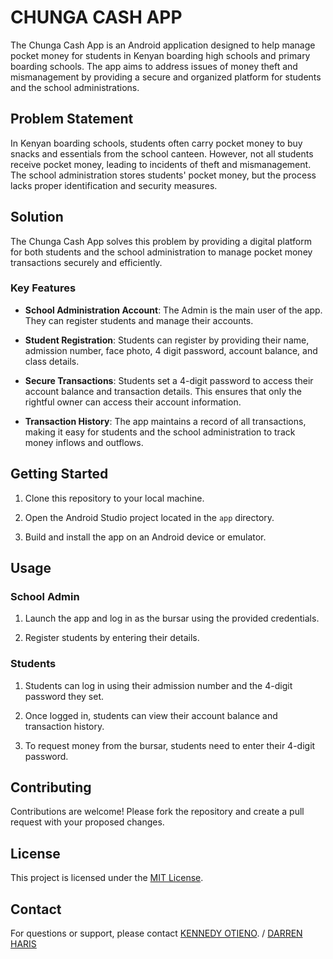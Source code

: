 # CHUNGA CASH APP

The Chunga Cash App is an Android application designed to help manage pocket money for students in Kenyan boarding high schools and primary boarding schools. The app aims to address issues of money theft and mismanagement by providing a secure and organized platform for students and the school administrations.

## Problem Statement

In Kenyan boarding schools, students often carry pocket money to buy snacks and essentials from the school canteen. However, not all students receive pocket money, leading to incidents of theft and mismanagement. The school administration stores students' pocket money, but the process lacks proper identification and security measures.

## Solution

The Chunga Cash App solves this problem by providing a digital platform for both students and the school administration to manage pocket money transactions securely and efficiently.

### Key Features

- **School Administration Account**: The Admin is the main user of the app. They can register students and manage their accounts.

- **Student Registration**: Students can register by providing their name, admission number, face photo, 4 digit password, account balance, and class details.

- **Secure Transactions**: Students set a 4-digit password to access their account balance and transaction details. This ensures that only the rightful owner can access their account information.

- **Transaction History**: The app maintains a record of all transactions, making it easy for students and the school administration to track money inflows and outflows.

## Getting Started

1. Clone this repository to your local machine.

2. Open the Android Studio project located in the `app` directory.

3. Build and install the app on an Android device or emulator.

## Usage

### School Admin

1. Launch the app and log in as the bursar using the provided credentials.

2. Register students by entering their details.

### Students

1. Students can log in using their admission number and the 4-digit password they set.

2. Once logged in, students can view their account balance and transaction history.

3. To request money from the bursar, students need to enter their 4-digit password.

## Contributing

Contributions are welcome! Please fork the repository and create a pull request with your proposed changes.

## License

This project is licensed under the [MIT License](LICENSE).

## Contact

For questions or support, please contact [KENNEDY OTIENO](otiken001@gmail.com). / [DARREN HARIS](thehar)
